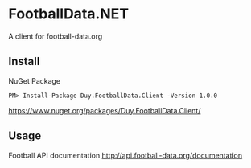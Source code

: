 # FootballData.NET
A client for football-data.org

## Install
NuGet Package
```
PM> Install-Package Duy.FootballData.Client -Version 1.0.0
```
https://www.nuget.org/packages/Duy.FootballData.Client/

## Usage
Football API documentation
http://api.football-data.org/documentation